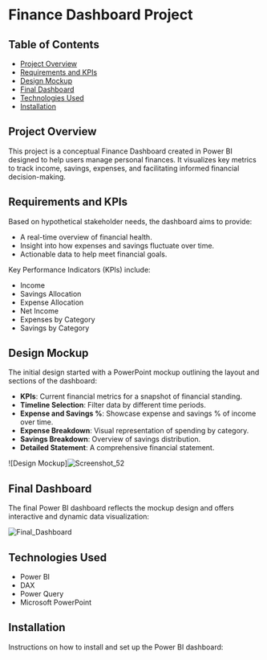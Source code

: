 # Finance Dashboard Project

## Table of Contents
- [Project Overview](#project-overview)
- [Requirements and KPIs](#requirements-and-kpis)
- [Design Mockup](#design-mockup)
- [Final Dashboard](#final-dashboard)
- [Technologies Used](#technologies-used)
- [Installation](#installation)


## Project Overview
This project is a conceptual Finance Dashboard created in Power BI designed to help users manage personal finances. It visualizes key metrics to track income, savings, expenses, and facilitating informed financial decision-making.

## Requirements and KPIs
Based on hypothetical stakeholder needs, the dashboard aims to provide:
- A real-time overview of financial health.
- Insight into how expenses and savings fluctuate over time.
- Actionable data to help meet financial goals.

Key Performance Indicators (KPIs) include:
- Income
- Savings Allocation
- Expense Allocation
- Net Income
- Expenses by Category
- Savings by Category

## Design Mockup
The initial design started with a PowerPoint mockup outlining the layout and sections of the dashboard:

- **KPIs**: Current financial metrics for a snapshot of financial standing.
- **Timeline Selection**: Filter data by different time periods.
- **Expense and Savings %**: Showcase expense and savings % of income over time.
- **Expense Breakdown**: Visual representation of spending by category.
- **Savings Breakdown**: Overview of savings distribution.
- **Detailed Statement**: A comprehensive financial statement.

![Design Mockup]![Screenshot_52](https://github.com/Calculator5329/Finance-Dashboard/assets/62777822/ab8e3f1e-d953-4fb4-9481-046a1522c814)

## Final Dashboard
The final Power BI dashboard reflects the mockup design and offers interactive and dynamic data visualization:

![Final_Dashboard](https://github.com/Calculator5329/Finance-Dashboard/assets/62777822/1a4a6e80-1257-45a6-b8fb-9446a8395b36)

## Technologies Used
- Power BI
- DAX
- Power Query
- Microsoft PowerPoint

## Installation
Instructions on how to install and set up the Power BI dashboard:
